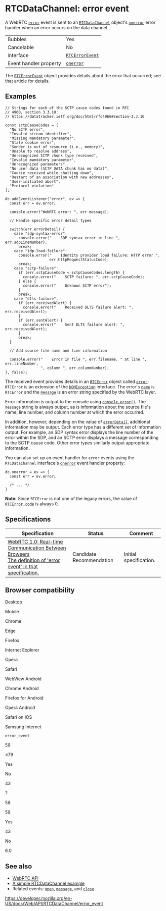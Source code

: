 RTCDataChannel: error event
===========================

A WebRTC [`error`](error_event) event is sent to an [`RTCDataChannel`](../rtcdatachannel) object's [`onerror`](onerror) error handler when an error occurs on the data channel.

<table><tbody><tr class="odd"><td>Bubbles</td><td>Yes</td></tr><tr class="even"><td>Cancelable</td><td>No</td></tr><tr class="odd"><td>Interface</td><td><a href="../rtcerrorevent"><code>RTCErrorEvent</code></a></td></tr><tr class="even"><td>Event handler property</td><td><a href="onerror"><code>onerror</code></a></td></tr></tbody></table>

The [`RTCErrorEvent`](../rtcerrorevent) object provides details about the error that occurred; see that article for details.

Examples
--------

    // Strings for each of the SCTP cause codes found in RFC
    // 4960, section 3.3.10:
    // https://datatracker.ietf.org/doc/html/rfc4960#section-3.3.10

    const sctpCauseCodes = [
      "No SCTP error",
      "Invalid stream identifier",
      "Missing mandatory parameter",
      "Stale cookie error",
      "Sender is out of resource (i.e., memory)",
      "Unable to resolve address",
      "Unrecognized SCTP chunk type received",
      "Invalid mandatory parameter",
      "Unrecognized parameters",
      "No user data (SCTP DATA chunk has no data)",
      "Cookie received while shutting down",
      "Restart of an association with new addresses",
      "User-initiated abort",
      "Protocol violation"
    ];

    dc.addEventListener("error", ev => {
      const err = ev.error;

      console.error("WebRTC error: ", err.message);

      // Handle specific error detail types

      switch(err.errorDetail) {
        case "sdp-syntax-error":
          console.error("    SDP syntax error in line ", err.sdpLineNumber);
          break;
        case "idp-load-failure":
          console.error("    Identity provider load failure: HTTP error ",
                        err.httpRequestStatusCode);
          break;
        case "sctp-failure":
          if (err.sctpCauseCode < sctpCauseCodes.length) {
            console.error("    SCTP failure: ", err.sctpCauseCode);
          } else {
            console.error("    Unknown SCTP error");
          }
          break;
        case "dtls-failure":
          if (err.receivedAlert) {
            console.error("    Received DLTS failure alert: ", err.receivedAlert);
          }
          if (err.sentAlert) {
            console.error("    Sent DLTS failure alert: ", err.receivedAlert);
          }
          break;
      }

      // Add source file name and line information

      console.error("    Error in file ", err.filename, " at line ", err.lineNumber,
                    ", column ", err.columnNumber);
    }, false);

The received event provides details in an [`RTCError`](../rtcerror) object called [`error`](../rtcerrorevent/error); `RTCError` is an extension of the [`DOMException`](../domexception) interface. The error's [`name`](../domexception/name) is `RTCError` and the [`message`](../domexception/message) is an error string specified by the WebRTC layer.

Error information is output to the console using [`console.error()`](../console/error). The `message` string is always output, as is information about the source file's name, line number, and column number at which the error occurred.

In addition, however, depending on the value of [`errorDetail`](../rtcerror/errordetail), additional information may be output. Each error type has a different set of information output. For example, an SDP syntax error displays the line number of the error within the SDP, and an SCTP error displays a message corresponding to the SCTP cause code. Other error types similarly output appropriate information.

You can also set up an event handler for `error` events using the `RTCDataChannel` interface's [`onerror`](onerror) event handler property:

    dc.onerror = ev => {
      const err = ev.error;

      /* ... */
    }

**Note:** Since `RTCError` is not one of the legacy errors, the value of [`RTCError.code`](../domexception/code) is always 0.

Specifications
--------------

<table><thead><tr class="header"><th>Specification</th><th>Status</th><th>Comment</th></tr></thead><tbody><tr class="odd"><td><a href="https://w3c.github.io/webrtc-pc/#event-datachannel-error">WebRTC 1.0: Real-time Communication Between Browsers<br />
<span class="small">The definition of 'error event' in that specification.</span></a></td><td><span class="spec-cr">Candidate Recommendation</span></td><td>Initial specification.</td></tr></tbody></table>

Browser compatibility
---------------------

Desktop

Mobile

Chrome

Edge

Firefox

Internet Explorer

Opera

Safari

WebView Android

Chrome Android

Firefox for Android

Opera Android

Safari on IOS

Samsung Internet

`error_event`

56

≤79

Yes

No

43

?

56

56

Yes

43

No

6.0

See also
--------

-   [WebRTC API](../webrtc_api)
-   [A simple RTCDataChannel example](../webrtc_api/simple_rtcdatachannel_sample)
-   Related events: [`open`](open_event), [`message`](message_event), and [`close`](close_event)

<a href="https://developer.mozilla.org/en-US/docs/Web/API/RTCDataChannel/error_event" class="_attribution-link">https://developer.mozilla.org/en-US/docs/Web/API/RTCDataChannel/error_event</a>

